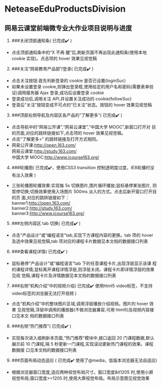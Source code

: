 # NeteaseEduProductsDivision
## 网易云课堂前端微专业大作业项目说明与进度
1. ###关闭顶部通知条( 已完成✔️ )
 * 点击顶部通知条中的“X 不再 醒”后,刷新页面不再出现此通知条(使用本地 cookie 实现)。点击项的 hover 效果见视觉稿

2. ###关注“网易教育产品部”/登录( 已完成✔️ )
 * 点击关注按钮:首先判断登录的 cookie 是否已设置(loginSuc)
 * 如果未设置登录 cookie,则弹出登录框,使用给定的用户名和密码(需要表单验证)调用服务器 Ajax 登录,成功后设置登录 cookie
 * 登录成功后,调用关注 API,并设置关注成功的 cookie(followSuc)
 * 登录后“关注”按钮变成不可点的“已关注”状态。按钮的 hover 效果见视觉稿
 
3. ###顶部右侧导航及内容区各产品的“了解更多”( 已完成✔️ )
 * 点击导航中的“网易公开课”,“网易云课堂”,“中国大学 MOOC”,新窗口打开对 目的页面,对应的跳转链接如下,点击项的 hover 效果见视觉稿。
 * 点击“了解更多>” 的跳转链接及打开方式相同。
 * 网易公开课:http://open.163.com/<br/>网易云课堂:http://study.163.com/<br/>中国大学 MOOC:http://www.icourse163.org/
 
4. ###轮播图( 已完成✔️，使用CSS3 transition 控制透明度过度，IE8轮播时没有淡入效果 )
 * 三张轮播图轮播效果:实现每 5s 切换图片,图片循环播放;鼠标悬停某张图片, 则暂停切换;切换效果使用入场图片 500ms 淡入的方式。点击后新开窗口打开目的页 面,对应的跳转链接如下：<br/>banner1:http://open.163.com/<br/>banner2:http://study.163.com/<br/>banner3:http://www.icourse163.org/
 
5. ###左侧内容区 tab 切换( 已完成✔️ )
 * 点击“产品设计”或“编程语言”tab,实现下方课程内容的更换。tab 项的 hover 及选中效果见视觉稿,tab 项对应的课程卡片数据见本文档的数据接口列表

6. ###查看课程详情( 已完成✔️ )
 * 鼠标悬停“产品设计”或“编程语言”tab 下的任意课程卡片,出现浮层显示该课 程的课程详情;鼠标离开课程详情浮层,则浮层关闭。课程卡片即详情浮层的效果见视 觉稿,课程卡片及详情数据见本文档的数据接口列表
 
7. ###右侧“机构介绍”中的视频介绍( 已完成✔️ 使用html5 video标签，不支持video标签的浏览器无法打开视频 )
 * 点击“机构介绍”中的整块图片区域,调用浮层播放介绍视频。图片的 hover 效果 见视觉稿,浮层中调用的播放器(不做浏览器兼容,可用 html5)及视频内容接口见本文 档的数据接口列表
 
8. ###右侧“热门推荐”( 已完成✔️ )
 * 实现每次进入或刷新本页面,“热门推荐”模块中,接口返回 20 门课程数据,默认 展示前 10 门课程,隔 5 秒更新一门课程,实现滚动更新热门课程的效果。课程数据接 口见本文档的数据接口列表
 
9. ###页面布局动态适应 ( 已完成✔️ 使用了@media，低版本浏览器无法自适应)
 * 根据浏览器窗口宽度,适应两种视觉布局尺寸。窗口宽度&lt1205 时,使用小屏视觉布局;窗口宽度>=1205 时,使用大屏视觉布局。布局示意图见视觉效果
